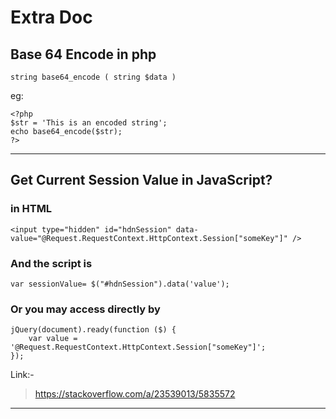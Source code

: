 # Extra Doc

## Base 64 Encode in php

    string base64_encode ( string $data )

 eg:

    <?php
    $str = 'This is an encoded string';
    echo base64_encode($str);
    ?>

<hr/>

## Get Current Session Value in JavaScript?

### in HTML

    <input type="hidden" id="hdnSession" data-value="@Request.RequestContext.HttpContext.Session["someKey"]" />

### And the script is

    var sessionValue= $("#hdnSession").data('value');

### Or you may access directly by

    jQuery(document).ready(function ($) {
        var value = '@Request.RequestContext.HttpContext.Session["someKey"]';
    });

Link:-

>https://stackoverflow.com/a/23539013/5835572

<hr/>

